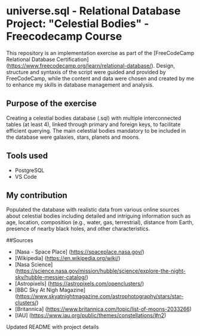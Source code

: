 # universe.sql - Relational Database Project: "Celestial Bodies" - Freecodecamp Course
This repository is an implementation exercise as part of the [FreeCodeCamp Relational Database Certification] (https://www.freecodecamp.org/learn/relational-database/). Design, structure and syntaxis of the script were guided and provided by FreeCodeCamp, while the content and data were chosen and created by me to enhance my skills in database management and analysis.

## Purpose of the exercise
Creating a celestial bodies database (.sql) with multiple interconnected tables (at least 4), linked through primary and foreign keys, to facilitate efficient querying. The main celestial bodies mandatory to be included in the database were galaxies, stars, planets and moons.

## Tools used
- PostgreSQL
- VS Code

## My contribution
Populated the database with realistic data from various online sources about celestial bodies including detailed and intriguing information such as age, location, composition (e.g., water, gas, terrestrial), distance from Earth, presence of nearby black holes, and other characteristics.

##Sources
* [Nasa - Space Place] (https://spaceplace.nasa.gov/)
* [Wikipedia] (https://en.wikipedia.org/wiki/)
* [Nasa Science] (https://science.nasa.gov/mission/hubble/science/explore-the-night-sky/hubble-messier-catalog/)
* [Astropixels] (https://astropixels.com/openclusters/)
* [BBC Sky At Nigh Magazine] (https://www.skyatnightmagazine.com/astrophotography/stars/star-clusters/)
* [Britannica] (https://www.britannica.com/topic/list-of-moons-2033266)
* [IAU] (https://www.iau.org/public/themes/constellations/#n2)


Updated README with project details
